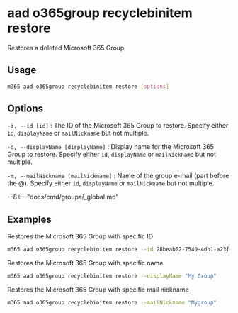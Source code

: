 # aad o365group recyclebinitem restore

Restores a deleted Microsoft 365 Group

## Usage

```sh
m365 aad o365group recyclebinitem restore [options]
```

## Options

`-i, --id [id]`
: The ID of the Microsoft 365 Group to restore. Specify either `id`, `displayName` or `mailNickname` but not multiple.

`-d, --displayName [displayName]`
: Display name for the Microsoft 365 Group to restore. Specify either `id`, `displayName` or `mailNickname` but not multiple.

`-m, --mailNickname [mailNickname]`
: Name of the group e-mail (part before the @). Specify either `id`, `displayName` or `mailNickname` but not multiple.

--8<-- "docs/cmd/groups/_global.md"

## Examples

Restores the Microsoft 365 Group with specific ID

```sh
m365 aad o365group recyclebinitem restore --id 28beab62-7540-4db1-a23f-29a6018a3848
```

Restores the Microsoft 365 Group with specific name

```sh
m365 aad o365group recyclebinitem restore --displayName "My Group"
```

Restores the Microsoft 365 Group with specific mail nickname

```sh
m365 aad o365group recyclebinitem restore --mailNickname "Mygroup"
```
